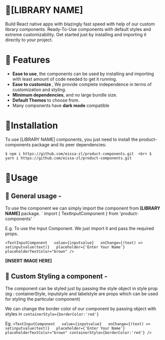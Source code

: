 # 📱[LIBRARY NAME]
Build React native apps with blazingly fast speed with help of our custom library components. Ready-To-Use components with default styles and extreme customizability. Get started just by installing and importing it directly to your project.

# 🤖 Features 
-  <b>Ease to use</b>, the components can be used by installing and importing with least amount of code needed to get it running.
-  <b>Ease to customize </b>, We provide complete independence in terms of customization and styling.
- <b>Minimum dependencies</b>, and no large bundle size.
- <b>Default Themes </b>to choose from.
- Many components have <b>dark mode</b> compatible

# 🎉Installation
To use [LIBRARY NAME] components, you just need to install the product-components package and its peer dependencies:

`
$ npm i https://github.com/eissa-zl/product-components.git  <br>
$ yarn i https://github.com/eissa-zl/product-components.git
`
# 🚀Usage

<h2>🎯 General usage -</h2>
To use the component we can simply import the component from <b>[LIBRARY NAME]</b> package.
` import { TextInputComponent } from  'product-components' `

E.g.  To use the Input Component. We just import it and pass the required props.

`<TextInputComponent  
value={inputvalue}  
onChange={(text) =>  setinputvalue(text)}  
placeholder={'Enter Your Name'}  
placeholderTextColor="brown"
/>`

<b>[INSERT IMAGE HERE]</b>



<h2>🎨 Custom Styling a component -</h2>
The component can be styled just by passing the style object in style prop (eg : containerStyle, inputstyle and
labelstyle are props which can be used for styling the particular component)

We can change the border color of our component by passing object with styles in
`containerStyle={borderColor:'red'}`

Eg. 
`<TextInputComponent  
value={inputvalue}  
onChange={(text) =>  setinputvalue(text)}  
placeholder={'Enter Your Name'}  
placeholderTextColor="brown"
containerStyle={borderColor:'red'}
/>`
